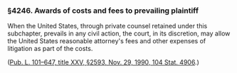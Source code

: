 ### §4246. Awards of costs and fees to prevailing plaintiff ###

When the United States, through private counsel retained under this subchapter, prevails in any civil action, the court, in its discretion, may allow the United States reasonable attorney's fees and other expenses of litigation as part of the costs.

([Pub. L. 101–647, title XXV, §2593, Nov. 29, 1990, 104 Stat. 4906](/statviewer.htm?volume=104&page=4906).)